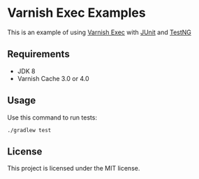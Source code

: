 # Varnish Exec Examples
This is an example of using [Varnish Exec](https://github.com/platan/varnish-exec) with [JUnit](http://junit.org/) and [TestNG](http://testng.org/)

## Requirements
- JDK 8
- Varnish Cache 3.0 or 4.0

## Usage
Use this command to run tests:

`./gradlew test`

## License
This project is licensed under the MIT license.
